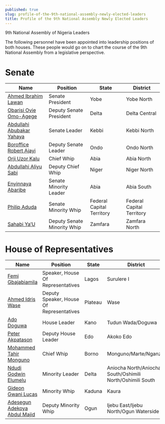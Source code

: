 ```yaml
---
published: true
slug: profile-of-the-9th-national-assembly-newly-elected-leaders
title: Profile of the 9th National Assembly Newly Elected Leaders
---
```

9th National Assembly of Nigeria Leaders

The following personnel have been appointed into leadership positions of both houses. These people would go on to chart the course of the 9th National Assembly from a legislative perspective.

Senate
=========

Name | Position | State | District |
----------|----------|----------|----------|
[Ahmed Ibrahim Lawan](/person/lawan-ahmad-ibrahim/ "Ahmed Ibrahim Lawan") | Senate President | Yobe | Yobe North
[Obarisi Ovie Omo-Agege](/person/ovie-omo-agege/ "Obarisi Ovie Omo-Agege") | Deputy Senate President | Delta | Delta Central
[Abdullahi Abubakar Yahaya](/person/yahaya-abdullahi/ "Abdullahi Abubakar Yahaya") | Senate Leader | Kebbi | Kebbi North
[Boroffice Robert Ajayi](/person/boroffice-robert-ajayi/ "Boroffice Robert Ajayi") | Deputy Senate Leader | Ondo | Ondo North
[Orji Uzor Kalu](/person/orji-uzor-kalu/ "Orji Uzor Kalu") | Chief Whip | Abia | Abia North
[Abdullahi Aliyu Sabi](/person/aliyu-sabi-abdullahi/ "Abdullahi Aliyu Sabi") | Deputy Chief Whip | Niger | Niger North
[Enyinnaya Abaribe](/person/abaribe-enyinnaya-harcourt/ "Enyinnaya Abaribe") | Senate Minority Leader | Abia | Abia South
[Philip Aduda](/person/aduda-philip-tanimu/ "Philip Aduda") | Senate Minority Whip | Federal Capital Territory| Federal Capital Territory
[Sahabi Ya’U](/person/sahabi-yau/ "Sahabi Ya’U") | Deputy Senate Minority Whip| Zamfara | Zamfara North


House of Representatives
=======
Name | Position | State | District
-----|-------|---------|----------
[Femi Gbajabiamila](/person/femi-gbajabiamila/ "Femi Gbajabiamila") | Speaker, House Of Representatives | Lagos | Surulere I
[Ahmed Idris Wase](/person/ahmed-idris-maje/ "Ahmed Idris Wase") | Deputy Speaker, House Of Representatives | Plateau | Wase
[Ado Doguwa](/person/alhassan-ado-garba/ "Ado Doguwa") | House Leader | Kano | Tudun Wada/Doguwa
[Peter Akpatason](/person/peter-ohiozoje-akpatason/ "Peter Akpatason") | Deputy House Leader | Edo |Akoko Edo
[Mohammed Tahir Monguno](/person/mohammed-monguno/ "Mohammed Tahir Monguno") | Chief Whip | Borno |Monguno/Marte/Nganzai
[Ndudi Godwin Elumelu](/person/ndudi-elumelu/ "Ndudi Godwin Elumelu") | Minority Leader | Delta | Aniocha North/Aniocha South/Oshimili North/Oshimili South
[Gideon Gwani Lucas](/person/gideon-gwani/ "Gideon Gwani Lucas") | Minority Whip | Kaduna | Kaura
[Adesegun Adekoya Abdul Majid](/person/adekoya-adesegun/ "Adesegun Adekoya Abdul Majid") | Deputy Minority Whip | Ogun | Ijebu East/Ijebu North/Ogun Waterside